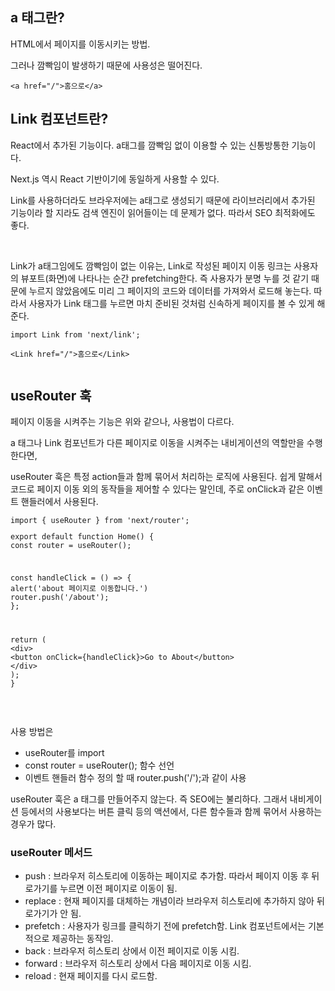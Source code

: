 <h2 data-ke-size="size26">a 태그란?</h2>
<p data-ke-size="size16">HTML에서 페이지를 이동시키는 방법.</p>
<p data-ke-size="size16">그러나 깜빡임이 발생하기 때문에 사용성은 떨어진다.</p>
<pre id="code_1719897290321" class="html xml" data-ke-language="html" data-ke-type="codeblock"><code>&lt;a href="/"&gt;홈으로&lt;/a&gt;</code></pre>
<h2 data-ke-size="size26">Link 컴포넌트란?</h2>
<p data-ke-size="size16">React에서 추가된 기능이다. a태그를 깜빡임 없이 이용할 수 있는 신통방통한 기능이다.</p>
<p data-ke-size="size16">Next.js 역시 React 기반이기에 동일하게 사용할 수 있다.</p>
<p data-ke-size="size16">Link를 사용하더라도 브라우저에는 a태그로 생성되기 때문에 라이브러리에서 추가된 기능이라 할 지라도 검색 엔진이 읽어들이는 데 문제가 없다. 따라서 SEO 최적화에도 좋다.</p>
<p data-ke-size="size16">&nbsp;</p>
<p data-ke-size="size16">Link가 a태그임에도 깜빡임이 없는 이유는, Link로 작성된 페이지 이동 링크는 사용자의 뷰포트(화면)에 나타나는 순간 prefetching한다. 즉 사용자가 분명 누를 것 같기 때문에 누르지 않았음에도 미리 그 페이지의 코드와 데이터를 가져와서 로드해 놓는다. 따라서 사용자가 Link 태그를 누르면 마치 준비된 것처럼 신속하게 페이지를 볼 수 있게 해준다.</p>
<pre id="code_1719897323159" class="typescript" data-ke-language="typescript" data-ke-type="codeblock"><code>import Link from 'next/link';
<p>&lt;Link href=&quot;/&quot;&gt;홈으로&lt;/Link&gt;</code></pre></p>
<h2 data-ke-size="size26">useRouter 훅</h2>
<p data-ke-size="size16">페이지 이동을 시켜주는 기능은 위와 같으나, 사용법이 다르다.</p>
<p data-ke-size="size16">a 태그나 Link 컴포넌트가 다른 페이지로 이동을 시켜주는 내비게이션의 역할만을 수행한다면,</p>
<p data-ke-size="size16">useRouter 훅은 특정 action들과 함께 묶어서 처리하는 로직에 사용된다. 쉽게 말해서 코드로 페이지 이동 외의 동작들을 제어할 수 있다는 말인데, 주로 onClick과 같은 이벤트 핸들러에서 사용된다.</p>
<pre id="code_1719897622367" class="typescript" data-ke-language="typescript" data-ke-type="codeblock"><code>import { useRouter } from 'next/router';
<p>export default function Home() {
const router = useRouter();</p>
<p>const handleClick = () =&gt; {
alert('about 페이지로 이동합니다.')
router.push('/about');
};</p>
<p>return (
&lt;div&gt;
&lt;button onClick={handleClick}&gt;Go to About&lt;/button&gt;
&lt;/div&gt;
);
}</code></pre></p>
<p data-ke-size="size16">&nbsp;</p>
<p data-ke-size="size16">사용 방법은</p>
<ul style="list-style-type: disc;" data-ke-list-type="disc">
<li>useRouter를 import</li>
<li>const router = useRouter(); 함수 선언</li>
<li>이벤트 핸들러 함수 정의 할 때 router.push('/');과 같이 사용</li>
</ul>
<p data-ke-size="size16">useRouter 훅은 a 태그를 만들어주지 않는다. 즉 SEO에는 불리하다. 그래서 내비게이션 등에서의 사용보다는 버튼 클릭 등의 액션에서, 다른 함수들과 함께 묶어서 사용하는 경우가 많다.</p>
<h3 data-ke-size="size23">useRouter 메서드</h3>
<ul style="list-style-type: disc;" data-ke-list-type="disc">
<li>push : 브라우저 히스토리에 이동하는 페이지로 추가함. 따라서 페이지 이동 후 뒤로가기를 누르면 이전 페이지로 이동이 됨.</li>
<li>replace : 현재 페이지를 대체하는 개념이라 브라우저 히스토리에 추가하지 않아 뒤로가기가 안 됨.</li>
<li>prefetch : 사용자가 링크를 클릭하기 전에 prefetch함. Link 컴포넌트에서는 기본적으로 제공하는 동작임.</li>
<li>back : 브라우저 히스토리 상에서 이전 페이지로 이동 시킴.</li>
<li>forward : 브라우저 히스토리 상에서 다음 페이지로 이동 시킴.</li>
<li>reload : 현재 페이지를 다시 로드함.</li>
</ul>